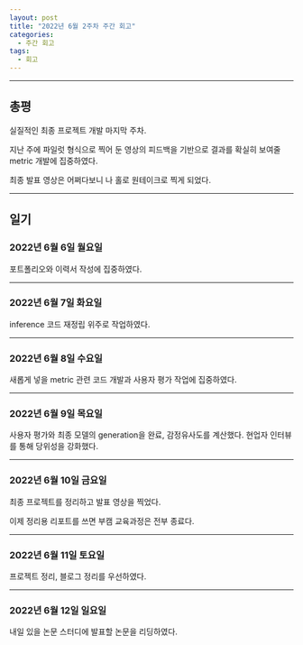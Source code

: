 ```yaml
---
layout: post
title: "2022년 6월 2주차 주간 회고"
categories:
  - 주간 회고
tags:
  - 회고
---
```


---

## 총평
실질적인 최종 프로젝트 개발 마지막 주차.

지난 주에 파일럿 형식으로 찍어 둔 영상의 피드백을 기반으로 결과를 확실히 보여줄 metric 개발에 집중하였다.

최종 발표 영상은 어쩌다보니 나 홀로 원테이크로 찍게 되었다.

---
## 일기

### 2022년 6월 6일 월요일
포트폴리오와 이력서 작성에 집중하였다.

---
### 2022년 6월 7일 화요일
inference 코드 재정립 위주로 작업하였다.

---
### 2022년 6월 8일 수요일
새롭게 넣을 metric 관련 코드 개발과 사용자 평가 작업에 집중하였다.

---
### 2022년 6월 9일 목요일
사용자 평가와 최종 모델의 generation을 완료, 감정유사도를 계산했다. 현업자 인터뷰를 통해 당위성을 강화했다.

---
### 2022년 6월 10일 금요일
최종 프로젝트를 정리하고 발표 영상을 찍었다.

이제 정리용 리포트를 쓰면 부캠 교육과정은 전부 종료다.

---
### 2022년 6월 11일 토요일
프로젝트 정리, 블로그 정리를 우선하였다.

---
### 2022년 6월 12일 일요일
내일 있을 논문 스터디에 발표할 논문을 리딩하였다.